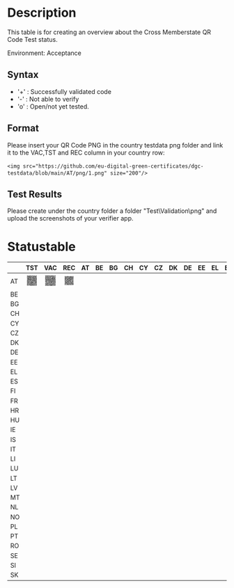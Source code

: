 # Description

This table is for creating an overview about the Cross Memberstate QR Code Test status.

Environment: Acceptance

## Syntax

- '+' : Successfully validated code
- '-' : Not able to verify 
- 'o' : Open/not yet tested.

## Format

Please insert your QR Code PNG in the country testdata png folder and link it to the VAC,TST and REC column in your country row: 

```
<img src="https://github.com/eu-digital-green-certificates/dgc-testdata/blob/main/AT/png/1.png" size="200"/>
``` 

## Test Results

Please create under the country folder a folder "Test\Validation\png" and upload the screenshots of your verifier app.

# Statustable

| | TST|VAC|REC|AT|BE|BG|CH|CY|CZ|DK|DE|EE|EL|ES|FI|FR|HR|HU|IE|IS|IT|LI|LU|LT|LV|MT|NL|NO|PL|PT|RO|SE|SI|SK|
|-|----|---|---|--|--|--|--|--|--|--|--|--|--|--|--|--|--|--|--|--|--|--|--|--|--|--|--|--|--|--|--|--|--|--|
|AT|<img src="https://github.com/eu-digital-green-certificates/dgc-testdata/blob/main/AT/png/3.png" size="500"/>|<img src="https://github.com/eu-digital-green-certificates/dgc-testdata/blob/main/AT/png/1.png" size="500"/>|<img src="https://github.com/eu-digital-green-certificates/dgc-testdata/blob/main/AT/png/2.png" size="500"/>||||||||||||||
|BE||||||||||||||||||||||||||||||||||
|BG||||||||||||||||||||||||||||||||||
|CH||||||||||||||||||||||||||||||||||
|CY||||||||||||||||||||||||||||||||||
|CZ||||||||||||||||||||||||||||||||||
|DK||||||||||||||||||||||||||||||||||
|DE||||||||||||||||||||||||||||||||||
|EE||||||||||||||||||||||||||||||||||
|EL||||||||||||||||||||||||||||||||||
|ES||||||||||||||||||||||||||||||||||
|FI||||||||||||||||||||||||||||||||||
|FR||||||||||||||||||||||||||||||||||
|HR||||||||||||||||||||||||||||||||||
|HU||||||||||||||||||||||||||||||||||
|IE||||||||||||||||||||||||||||||||||
|IS||||||||||||||||||||||||||||||||||
|IT||||||||||||||||||||||||||||||||||
|LI||||||||||||||||||||||||||||||||||
|LU||||||||||||||||||||||||||||||||||
|LT||||||||||||||||||||||||||||||||||
|LV||||||||||||||||||||||||||||||||||
|MT||||||||||||||||||||||||||||||||||
|NL||||||||||||||||||||||||||||||||||
|NO||||||||||||||||||||||||||||||||||
|PL||||||||||||||||||||||||||||||||||
|PT||||||||||||||||||||||||||||||||||
|RO||||||||||||||||||||||||||||||||||
|SE||||||||||||||||||||||||||||||||||
|SI||||||||||||||||||||||||||||||||||
|SK||||||||||||||||||||||||||||||||||
